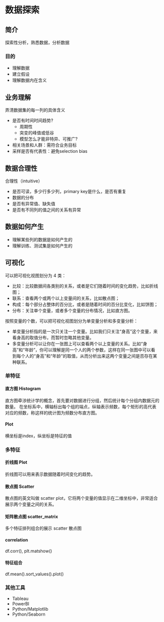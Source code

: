 # 数据探索

## 简介

探索性分析，熟悉数据，分析数据

### 目的

- 理解数据
- 建立假设
- 理解数据内在含义

## 业务理解

弄清数据集的每一列的具体含义

- 是否有时间时间趋势?
    - 周期性
    - 突变的峰值或低谷
    - 模型怎么才能非特异、可推广?
- 相关场景和人群：需符合业务目标
- 采样是否有代表性：避免selection bias

## 数据合理性

合理性（intuitive）

- 是否可读，多少行多少列，primary key是什么，是否有重复
- 数据的分布
- 是否有异常值、缺失值
- 是否有不同列的值之间的关系有异常

## 数据如何产生

- 理解某些列的数据是如何产生的
- 理解训练、测试集是如何产生的

## 可视化

可以把可视化视图划分为 4 类：

- 比较：比较数据间各类别的关系，或者是它们随着时间的变化趋势，比如折线图；
- 联系：查看两个或两个以上变量间的关系，比如散点图；
- 构成：每个部分占整体的百分比，或者是随着时间的百分比变化，比如饼图；
- 分布：关注单个变量，或者多个变量的分布情况，比如直方图。

按照变量的个数，可以把可视化视图划分为单变量分析和多变量分析：

- 单变量分析指的是一次只关注一个变量。比如我们只关注“身高”这个变量，来看身高的取值分布，而暂时忽略其他变量。
- 多变量分析可以让你在一张图上可以查看两个以上变量的关系。比如“身高”和“年龄”，你可以理解是同一个人的两个参数，这样在同一张图中可以看到每个人的“身高”和“年龄”的取值，从而分析出来这两个变量之间是否存在某种联系。

### 单特征

#### 直方图 Histogram

直方图牵涉统计学的概念，首先要对数据进行分组，然后统计每个分组内数据元的数量。 在坐标系中，横轴标出每个组的端点，纵轴表示频数，每个矩形的高代表对应的频数，称这样的统计图为频数分布直方图。

#### Plot

横坐标是index，纵坐标是特征的值



### 多特征

#### 折线图 Plot

折线图可以用来表示数据随着时间变化的趋势。

#### 散点图 Scatter

散点图的英文叫做 scatter plot，它将两个变量的值显示在二维坐标中，非常适合展示两个变量之间的关系。

#### 矩阵散点图 scatter_matrix

多个特征排列组合的展示 scatter 散点图

#### correlation

df.corr(), plt.matshow()

#### 特征组合

df.mean().sort_values().plot()

### 其他工具

- Tableau
- PowerBI
- Python/Matplotlib
- Python/Seaborn

